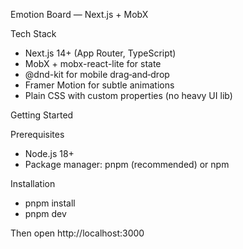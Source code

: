 Emotion Board — Next.js + MobX

Tech Stack
- Next.js 14+ (App Router, TypeScript)
- MobX + mobx-react-lite for state
- @dnd-kit for mobile drag‑and‑drop
- Framer Motion for subtle animations
- Plain CSS with custom properties (no heavy UI lib)

Getting Started

Prerequisites
- Node.js 18+
- Package manager: pnpm (recommended) or npm

Installation
- pnpm install
- pnpm dev

Then open http://localhost:3000
